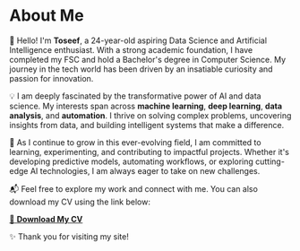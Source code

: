 # About Me

👋 Hello! I'm **Toseef**, a 24-year-old aspiring Data Science and Artificial Intelligence enthusiast. With a strong academic foundation, I have completed my FSC and hold a Bachelor's degree in Computer Science. My journey in the tech world has been driven by an insatiable curiosity and passion for innovation.

💡 I am deeply fascinated by the transformative power of AI and data science. My interests span across **machine learning**, **deep learning**, **data analysis**, and **automation**. I thrive on solving complex problems, uncovering insights from data, and building intelligent systems that make a difference.

🚀 As I continue to grow in this ever-evolving field, I am committed to learning, experimenting, and contributing to impactful projects. Whether it's developing predictive models, automating workflows, or exploring cutting-edge AI technologies, I am always eager to take on new challenges.

📬 Feel free to explore my work and connect with me. You can also download my CV using the link below:

[📄 **Download My CV**](Touseef_CV.pdf)  


✨ Thank you for visiting my site!
